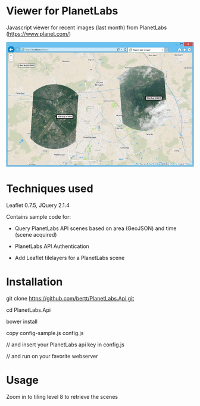 # Viewer for PlanetLabs

Javascript viewer for recent images (last month) from PlanetLabs (https://www.planet.com/)

![alt tag](https://raw.githubusercontent.com/bertt/PlanetLabs.Api/f591ae5b623ec84915da3eec2b288eb0df0e3e20/doc/planet.png)

# Techniques used

Leaflet 0.7.5, JQuery 2.1.4

Contains sample code for:

- Query PlanetLabs API scenes based on area (GeoJSON) and time (scene acquired)

- PlanetLabs API Authentication

- Add Leaflet tilelayers for a PlanetLabs scene 

# Installation

git clone https://github.com/bertt/PlanetLabs.Api.git

cd PlanetLabs.Api 

bower install

copy config-sample.js config.js

// and insert your PlanetLabs api key in config.js

// and run on your favorite webserver

# Usage

Zoom in to tiling level 8 to retrieve the scenes

